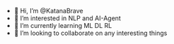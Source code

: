 - 👋 Hi, I’m @KatanaBrave
- 👀 I’m interested in NLP and AI-Agent
- 🌱 I’m currently learning ML DL RL
- 💞️ I’m looking to collaborate on any interesting things

<!---
KatanaBrave/KatanaBrave is a ✨ special ✨ repository because its `README.md` (this file) appears on your GitHub profile.
You can click the Preview link to take a look at your changes.
--->
